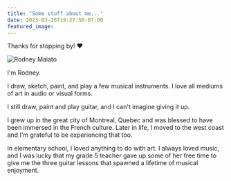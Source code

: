 ```yaml
---
title: "Some stuff about me..."
date: 2023-03-26T19:27:50-07:00
featured_image:
---
```


Thanks for stopping by! :heart:

![Rodney Maiato](img/202207_9.jpg)

I'm Rodney.

I draw, sketch, paint, and play a few musical instruments. I love all mediums of art in audio or visual forms.

I still draw, paint and play guitar, and I can't imagine giving it up.

I grew up in the great city of Montreal, Quebec and was blessed to have been immersed in the French culture. Later in life, I moved to the west coast and I'm grateful to be experiencing that too.

In elementary school, I loved anything to do with art. I always loved music, and I was lucky that my grade 5 teacher gave up some of her free time to give me the three guitar lessons that spawned a lifetime of musical enjoyment.
